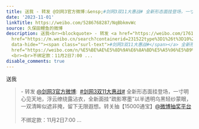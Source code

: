 ```yaml
---
title: 送我 - 转发 @剑网3官方微博:&ensp;#剑网3双11大惠战# 全新形态面挂登场，一寸明心见天地，浮云缭绕露沾衣，全新面挂“疏影寒墨”以半透明乌黑轻纱蒙眼，一双清...
date: '2023-11-01'
linkTitle: https://weibo.com/5286768287/NqBbkmvWc
source: 久保田鲤鱼的微博
description: 送我<br><blockquote> - 转发 <a href="https://weibo.com/1761587065" target="_blank">@剑网3官方微博</a>: <a
  href="https://m.weibo.cn/search?containerid=231522type%3D1%26t%3D10%26q%3D%23%E5%89%91%E7%BD%913%E5%8F%8C11%E5%A4%A7%E6%83%A0%E6%88%98%23&amp;isnewpage=1"
  data-hide=""><span class="surl-text">#剑网3双11大惠战#</span></a> 全新形态面挂登场，一寸明心见天地，浮云缭绕露沾衣，全新面挂“疏影寒墨”以半透明乌黑轻纱蒙眼，一双清眸似遮非掩，留下无限遐想。转关抽【15000通宝】<a
  href="https://weibo.com/n/%E5%BE%AE%E5%8D%9A%E6%8A%BD%E5%A5%96%E5%B9%B3%E5%8F%B0">@微博抽奖平台</a>
  <br><br>不绑定款：11月2日7:00 ...
disable_comments: true
---
```

送我<br><blockquote> - 转发 <a href="https://weibo.com/1761587065" target="_blank">@剑网3官方微博</a>: <a href="https://m.weibo.cn/search?containerid=231522type%3D1%26t%3D10%26q%3D%23%E5%89%91%E7%BD%913%E5%8F%8C11%E5%A4%A7%E6%83%A0%E6%88%98%23&amp;isnewpage=1" data-hide=""><span class="surl-text">#剑网3双11大惠战#</span></a> 全新形态面挂登场，一寸明心见天地，浮云缭绕露沾衣，全新面挂“疏影寒墨”以半透明乌黑轻纱蒙眼，一双清眸似遮非掩，留下无限遐想。转关抽【15000通宝】<a href="https://weibo.com/n/%E5%BE%AE%E5%8D%9A%E6%8A%BD%E5%A5%96%E5%B9%B3%E5%8F%B0">@微博抽奖平台</a> <br><br>不绑定款：11月2日7:00 ...